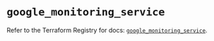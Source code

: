 # `google_monitoring_service`

Refer to the Terraform Registry for docs: [`google_monitoring_service`](https://registry.terraform.io/providers/hashicorp/google/6.25.0/docs/resources/monitoring_service).
